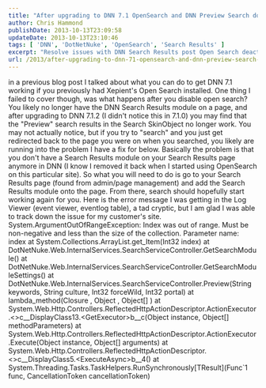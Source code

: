 ```yaml
---
title: "After upgrading to DNN 7.1 OpenSearch and DNN Preview Search doesn't work"
author: Chris Hammond
publishDate: 2013-10-13T23:09:58
updateDate: 2013-10-13T23:10:46
tags: [ 'DNN', 'DotNetNuke', 'OpenSearch', 'Search Results' ]
excerpt: "Resolve issues with DNN Search Results post Open Search deactivation. Get your DNN 7.1.2 search functionality working smoothly again with our easy fix."
url: /2013/after-upgrading-to-dnn-71-opensearch-and-dnn-preview-search-doesnt-work  # Use the generated URL with year
---
```

in a previous blog post I talked about what you can do to get DNN 7.1 working if you previously had Xepient's Open Search installed. One thing I failed to cover though, was what happens after you disable open search? You likely no longer have the DNN Search Results module on a page, and after upgrading to DNN 7.1.2 (I didn't notice this in 7.1.0) you may find that the "Preview" search results in the Search SkinObject no longer work. You may not actually notice, but if you try to "search" and you just get redirected back to the page you were on when you searched, you likely are running into the problem I have a fix for below. Basically the problem is that you don't have a Search Results module on your Search Results page anymore in DNN (I know I removed it back when I started using OpenSearch on this particular site). So what you will need to do is go to your Search Results page (found from admin/page management) and add the Search Results module onto the page. From there, search should hopefully start working again for you. Here is the error message I was getting in the Log Viewer (event viewer, eventlog table), a tad cryptic, but I am glad I was able to track down the issue for my customer's site.   System.ArgumentOutOfRangeException: Index was out of range. Must be non-negative and less than the size of the collection. Parameter name: index at System.Collections.ArrayList.get_Item(Int32 index) at DotNetNuke.Web.InternalServices.SearchServiceController.GetSearchModule() at DotNetNuke.Web.InternalServices.SearchServiceController.GetSearchModuleSettings() at DotNetNuke.Web.InternalServices.SearchServiceController.Preview(String keywords, String culture, Int32 forceWild, Int32 portal) at lambda_method(Closure , Object , Object[] ) at System.Web.Http.Controllers.ReflectedHttpActionDescriptor.ActionExecutor.&lt;&gt;c__DisplayClass13.&lt;GetExecutor&gt;b__c(Object instance, Object[] methodParameters) at System.Web.Http.Controllers.ReflectedHttpActionDescriptor.ActionExecutor.Execute(Object instance, Object[] arguments) at System.Web.Http.Controllers.ReflectedHttpActionDescriptor.&lt;&gt;c__DisplayClass5.&lt;ExecuteAsync&gt;b__4() at System.Threading.Tasks.TaskHelpers.RunSynchronously[TResult](Func`1 func, CancellationToken cancellationToken) &nbsp; &nbsp;





